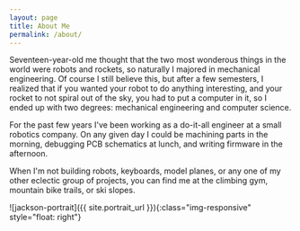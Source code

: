 ```yaml
---
layout: page
title: About Me
permalink: /about/
---
```



Seventeen-year-old me thought that the two most wonderous things in the world were robots and rockets, so naturally I majored in mechanical engineering. Of course I still believe this, but after a few semesters, I realized that if you wanted your robot to do anything interesting, and your rocket to not spiral out of the sky, you had to put a computer in it, so I ended up with two degrees: mechanical engineering and computer science.

For the past few years I've been working as a do-it-all engineer at a small robotics company. On any given day I could be machining parts in the morning, debugging PCB schematics at lunch, and writing firmware in the afternoon.

When I'm not building robots, keyboards, model planes, or any one of my other eclectic group of projects, you can find me at the climbing gym, mountain bike trails, or ski slopes.

![jackson-portrait]({{ site.portrait_url }}){:class="img-responsive" style="float: right"}